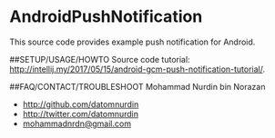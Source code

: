 # AndroidPushNotification
This source code provides example push notification for Android.

##SETUP/USAGE/HOWTO Source code tutorial: http://intellij.my/2017/05/15/android-gcm-push-notification-tutorial/.

##FAQ/CONTACT/TROUBLESHOOT
Mohammad Nurdin bin Norazan

- http://github.com/datomnurdin
- http://twitter.com/datomnurdin
- mohammadnrdn@gmail.com
